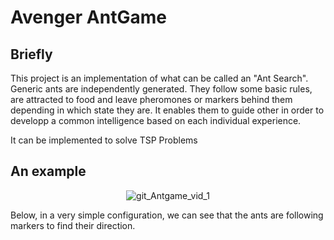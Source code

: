 # Avenger AntGame

## Briefly

This project is an implementation of what can be called an "Ant Search". 
Generic ants are independently generated. They follow some basic rules, are attracted to food and leave pheromones or markers behind them depending in which state they are. It enables them to guide other in order to developp a common intelligence based on each individual experience. 

It can be implemented to solve TSP Problems


## An example
<div align="center"> 
  
![git_Antgame_vid_1](https://user-images.githubusercontent.com/73651505/145711984-b85e2779-89a0-418c-9aba-cc30f836213d.gif)

</div>

Below, in a very simple configuration, we can see that the ants are following markers to find their direction.
